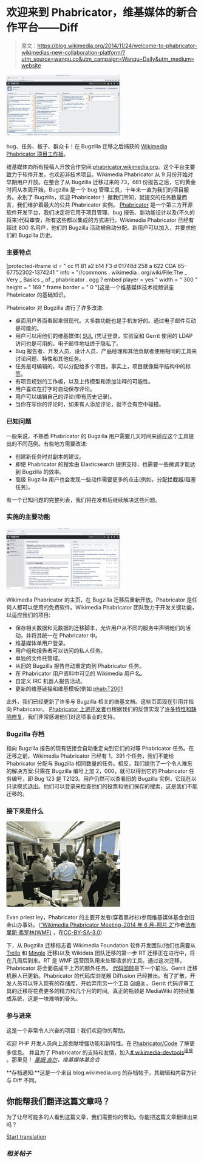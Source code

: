 # 欢迎来到 Phabricator，维基媒体的新合作平台——Diff

> 原文：<https://blog.wikimedia.org/2014/11/24/welcome-to-phabricator-wikimedias-new-collaboration-platform/?utm_source=wanqu.co&utm_campaign=Wanqu+Daily&utm_medium=website>

[![](img/9e3a8a798e39c74ac220c6bc5f01d573.png)](https://commons.wikimedia.org/wiki/File:Phabricator_workboard.png)

bug、任务、板子、群众卡！在 Bugzilla 迁移之后捕获的 [Wikimedia Phabricator 项目工作板](https://phabricator.wikimedia.org/project/board/5/ "phab:project/board/5/")。



维基媒体向所有投稿人开放合作空间:[phabricator.wikimedia.org](https://phabricator.wikimedia.org/)。这个平台主要致力于软件开发，也欢迎非技术项目。Wikimedia Phabricator 从 9 月份开始对早期用户开放。在整合了从 Bugzilla 迁移过来的 73，681 份报告之后，它的黄金时间从本周开始，Bugzilla 是一个 bug 管理工具，十年来一直为我们的项目服务。永别了 Bugzilla，欢迎 Phabricator！
据我们所知，就提交的任务数量而言，我们维护着最大的公共 Phabricator 实例。 [Phabricator](https://en.wikipedia.org/wiki/Phabricator "w:Phabricator") 是一个第三方开源软件开发平台，我们决定将它用于项目管理、bug 报告、新功能设计以及(不久的将来)代码审查，所有这些都以集成的方式进行。Wikimedia Phabricator 已经有超过 800 名用户，他们的 Bugzilla 活动被自动分配。新用户可以加入，并要求他们的 Bugzilla 历史。

### 主要特点

[protected-iframe id = " cc f1 B1 a2 b14 F3 d 01748d 258 a 622 CDA 65-67752302-1374241 " info = "//commons . wikimedia . org/wiki/File:The _ Very _ Basics _ of _ phabricator . ogg？embed player = yes " width = " 300 " height = " 169 " frame border = " 0 "]这是一个维基媒体技术视频讲座 Phabricator 的基础知识。

Phabricator 对 Bugzilla 进行了许多改进:

*   桌面用户界面看起来很现代。大多数功能也是手机友好的。通过电子邮件互动是可能的。
*   用户可以用他们的维基媒体( [SUL](https://meta.wikimedia.org/wiki/Help:Unified_login "Help:Unified login") )凭证登录，实验室和 Gerrit 使用的 LDAP 访问也是可用的。电子邮件地址终于隐私了。
*   Bug 报告者、开发人员、设计人员、产品经理和其他贡献者使用相同的工具来讨论问题、特性和其他任务。
*   任务是可编辑的，可以分配给多个项目。事实上，项目就像扁平结构中的标签。
*   有项目规划的工作板，以及上传模型和添加注释的可能性。
*   用户喜欢在打字时自动保存评论。
*   用户可以编辑自己的评论(带有历史记录)。
*   当你在写你的评论时，如果有人添加评论，就不会有空中碰撞。

### 已知问题

一般来说，不熟悉 Phabricator 的 Bugzilla 用户需要几天时间来适应这个工具提出的不同范例。有些地方需要改进:

*   创建新任务时对副本的建议。
*   即使 Phabricator 的搜索由 Elasticsearch 提供支持，也需要一些微调才能达到 Bugzilla 的效率。
*   高级 Bugzilla 用户也会发现一些动作需要更多的点击(例如，分配拦截器/阻塞任务)。

有一个已知问题的完整列表，我们将在发布后继续解决这些问题。

### 实施的主要功能

[![](img/38c1fd545a7cd5a60c5c74cff8837c74.png)](https://commons.wikimedia.org/wiki/File:Wikimedia_Phabricator_homepage.png)

Wikimedia Phabricator 的主页，在 Bugzilla 迁移后重新开放。Phabricator 是任何人都可以使用的免费软件。Wikimedia Phabricator 团队致力于开发关键功能，以适应我们的项目:



*   保存相关数据和元数据的迁移脚本，允许用户从不同的服务中声明他们的活动，并将其统一在 Phabricator 中。
*   维基媒体单用户登录。
*   用户组和报告者可以访问的私人任务。
*   单独的文件托管域。
*   从旧的 Bugzilla 报告自动重定向到 Phabricator 任务。
*   在 Phabricator 用户资料中可见的 Wikimedia 用户名。
*   自定义 IRC 机器人报告活动。
*   更新的维基链接和维基模板(例如 [phab:T2001](https://phabricator.wikimedia.org/T2001 "phab:T2001")

此外，我们已经更新了许多与 Bugzilla 相关的维基文档。这些页面现在引用并指向 Phabricator。
[Phabricator 上游开发者](http://phacility.com/about/)也根据我们的反馈实现了[许多特性和缺陷修复](https://secure.phabricator.com/maniphest/query/kG0UNvbPCPOt/#R)，我们非常感谢他们对这项事业的支持。

### Bugzilla 存档

指向 Bugzilla 报告的现有链接会自动重定向到它们的对等 Phabricator 任务。在迁移之前，Wikimedia Phabricator 已经有 1，391 个任务，我们不能给 Phabricator 分配与 Bugzilla 相同数量的任务。相反，我们提供了一个令人难忘的解决方案:只需在 Bugzilla 编号上加 2，000，就可以得到它的 Phabricator 任务编号，即 Bug 123 是 T2123。用户仍然可以查看旧的 Bugzilla 实例，它现在以只读模式退出。他们可以登录来检查他们的投票和他们保存的搜索，这是我们不能迁移的。

### 接下来是什么

[![](img/178de34a1a16da16645f3ef28b176cf4.png)](https://diff.wikimedia.org/wp-content/uploads/2014/11/1280px-wikimedia_phabricator_meeting_-_june_2014_-_photo_2.jpg)

Evan priest ley，Phabricator 的主要开发者(穿着黑衬衫)参观维基媒体基金会旧金山办事处。([“Wikimedia Phabricator Meeting–2014 年 6 月–照片 2”](https://commons.wikimedia.org/wiki/File:Wikimedia_Phabricator_Meeting_-_June_2014_-_Photo_2.jpg)作者[法布里斯·弗罗林(WMF)](https://commons.wikimedia.org/wiki/User:Fabrice_Florin_(WMF)) ，在[CC-BY-SA-3.0](http://creativecommons.org/licenses/by-sa/3.0/legalcode))



下，从 Bugzilla 迁移标志着 Wikimedia Foundation 软件开发团队(他们也需要从 [Trello](https://en.wikipedia.org/wiki/Trello "w:Trello") 和 [Mingle](https://en.wikipedia.org/wiki/Mingle "w:Mingle") 迁移)以及 Wikidata 团队迁移的第一步
RT 迁移正在进行中，将在几周后到来。RT 是 WMF 运营团队用来处理请求的工具。通过这次迁移，Phabricator 将会面临成千上万的额外任务。
[代码回顾](https://phabricator.wikimedia.org/tag/code-review/)是下一个前沿。Gerrit 迁移机器人已更新。Phabricator 的代码库浏览器 Diffusion 已经推出。有了扩散，开发人员可以导入现有的存储库，开始弃用另一个工具 [GitBlit](http://git.wikimedia.org/) 。Gerrit 代码评审工具的迁移将花费更多的精力和几个月的时间。真正的瓶颈是 MediaWiki 的持续集成系统，这是一块难啃的骨头。

### 参与进来

这是一个非常令人兴奋的项目！我们欢迎你的帮助。

欢迎 PHP 开发人员向上游贡献增强功能和新特性。在 [Phabricator/Code](https://www.mediawiki.org/wiki/Phabricator/Code "mw:Phabricator/Code") 了解更多信息。
并且为了 Phabricator 的支持和友情，加入[# wikimedia-devtools](irc://irc.freenode.net/wikimedia-devtools "irc:wikimedia-devtools")<sup>[连接](http://webchat.freenode.net/?channels=#wikimedia-devtools)</sup> 。那里见！
*[基姆·吉尔](https://meta.wikimedia.org/wiki/User:Qgil-WMF "User:Qgil-WMF")，维基媒体基金会*

**存档通知:**这是一个来自 blog.wikimedia.org 的存档帖子，其编辑和内容方针与 Diff 不同。

## 你能帮我们翻译这篇文章吗？

为了让尽可能多的人看到这篇文章，我们需要你的帮助。你能把这篇文章翻译出来吗？

[Start translation](https://diff.wikimedia.org/wp-login.php?redirect_to=%2F2014%2F11%2F24%2Fwelcome-to-phabricator-wikimedias-new-collaboration-platform%2F%3Futm_source%3Dwanqu.co%26utm_campaign%3DWanqu%2BDaily%26utm_medium%3Dwebsite%23translate-post)

### *相关帖子*